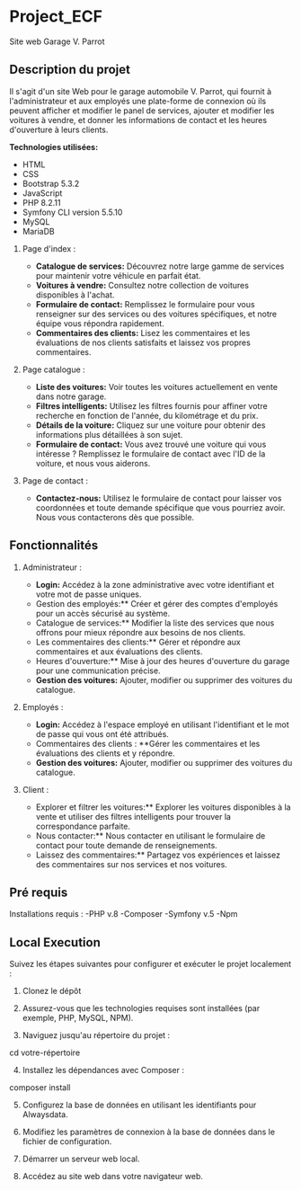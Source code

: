 # Project_ECF
Site web Garage V. Parrot

## Description du projet
Il s'agit d'un site Web pour le garage automobile V. Parrot, qui fournit à l'administrateur et aux employés une plate-forme de connexion où ils peuvent afficher et modifier le panel de services, ajouter et modifier les voitures à vendre, et donner les informations de contact et les heures d'ouverture à leurs clients.

**Technologies utilisées:**
- HTML
- CSS
- Bootstrap 5.3.2
- JavaScript
- PHP 8.2.11
- Symfony CLI version 5.5.10
- MySQL
- MariaDB

1. Page d'index :
   - **Catalogue de services:** Découvrez notre large gamme de services pour maintenir votre véhicule en parfait état.
   - **Voitures à vendre:** Consultez notre collection de voitures disponibles à l'achat.
   - **Formulaire de contact:** Remplissez le formulaire pour vous renseigner sur des services ou des voitures spécifiques, et notre équipe vous répondra rapidement.
   - **Commentaires des clients:** Lisez les commentaires et les évaluations de nos clients satisfaits et laissez vos propres commentaires.

2. Page catalogue :
   - **Liste des voitures:** Voir toutes les voitures actuellement en vente dans notre garage.
   - **Filtres intelligents:** Utilisez les filtres fournis pour affiner votre recherche en fonction de l'année, du kilométrage et du prix.
   - **Détails de la voiture:** Cliquez sur une voiture pour obtenir des informations plus détaillées à son sujet.
   - **Formulaire de contact:** Vous avez trouvé une voiture qui vous intéresse ? Remplissez le formulaire de contact avec l'ID de la voiture, et nous vous aiderons.

3. Page de contact :
   - **Contactez-nous:** Utilisez le formulaire de contact pour laisser vos coordonnées et toute demande spécifique que vous pourriez avoir. Nous vous contacterons dès que possible.
  
     
## Fonctionnalités 

1. Administrateur :
   - **Login:** Accédez à la zone administrative avec votre identifiant et votre mot de passe uniques.
   - Gestion des employés:** Créer et gérer des comptes d'employés pour un accès sécurisé au système.
   - Catalogue de services:** Modifier la liste des services que nous offrons pour mieux répondre aux besoins de nos clients.
   - Les commentaires des clients:** Gérer et répondre aux commentaires et aux évaluations des clients.
   - Heures d'ouverture:** Mise à jour des heures d'ouverture du garage pour une communication précise.
   - **Gestion des voitures:** Ajouter, modifier ou supprimer des voitures du catalogue.

2. Employés :
   - **Login:** Accédez à l'espace employé en utilisant l'identifiant et le mot de passe qui vous ont été attribués.
   - Commentaires des clients : **Gérer les commentaires et les évaluations des clients et y répondre.
   - **Gestion des voitures:** Ajouter, modifier ou supprimer des voitures du catalogue.

3. Client :
   - Explorer et filtrer les voitures:** Explorer les voitures disponibles à la vente et utiliser des filtres intelligents pour trouver la correspondance parfaite.
   - Nous contacter:** Nous contacter en utilisant le formulaire de contact pour toute demande de renseignements.
   - Laissez des commentaires:** Partagez vos expériences et laissez des commentaires sur nos services et nos voitures.

## Pré requis
 Installations requis :
-PHP v.8
-Composer
-Symfony v.5 
-Npm


## Local Execution
Suivez les étapes suivantes pour configurer et exécuter le projet localement :

1. Clonez le dépôt 

2. Assurez-vous que les technologies requises sont installées (par exemple, PHP, MySQL, NPM).

3. Naviguez jusqu'au répertoire du projet :

cd votre-répertoire

4. Installez les dépendances avec Composer :

composer install

5. Configurez la base de données en utilisant les identifiants pour Alwaysdata.
   
7. Modifiez les paramètres de connexion à la base de données dans le fichier de configuration.
   
8. Démarrer un serveur web local.
   
10. Accédez au site web dans votre navigateur web.
